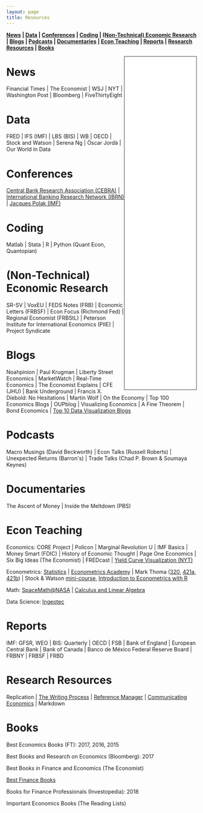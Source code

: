 ```yaml
---
layout: page
title: Resources
---
```


**[News](#news) &#124; [Data](#data) &#124; [Conferences](#conferences) &#124; [Coding](#coding) &#124; [(Non-Technical) Economic Research](#ecoresearch) &#124; [Blogs](#blogs) &#124; [Podcasts](#podcasts) &#124; [Documentaries](#documentaries) &#124; [Econ Teaching](#econteaching) &#124; [Reports](#reports) &#124; [Research Resources](#resources) &#124; [Books](#books)**


<iframe style="border: 1px solid #333333; overflow: hidden; width: 190px; height: 880px;" src="//research.stlouisfed.org/fred-glance-widget.php?series_ids=DGS10,T10Y2Y,DFEDTARU,VIXCLS,BAMLH0A0HYM2,DEXUSEU,DEXMXUS,CPIAUCSL,UNRATE,GDPC1&transformations=lin,lin,lin,lin,lin,lin,lin,pc1,lin,pca" align="right" height="880" width="320" frameborder="0" scrolling="no"></iframe>


# News <a name="news"></a>
Financial Times &#124; The Economist &#124; WSJ &#124; NYT &#124; Washington Post &#124; Bloomberg &#124; FiveThirtyEight

# Data <a name="data"></a>
FRED &#124; IFS (IMF) &#124; LBS (BIS) &#124; WB &#124; OECD &#124; Stock and Watson &#124; Serena Ng &#124; Òscar Jordà &#124; Our World in Data

# Conferences <a name="conferences"></a>
[Central Bank Research Association (CEBRA)](https://cebra.org/) &#124; [International Banking Research Network (IBRN)](https://www.newyorkfed.org/ibrn) &#124; [Jacques Polak (IMF)](https://www.imf.org/external/pubs/ft/staffp/arc/index.asp)

# Coding <a name="coding"></a>
Matlab &#124; Stata &#124; R &#124; Python (Quant Econ, Quantopian)

# (Non-Technical) Economic Research <a name="ecoresearch"></a>
SR-SV &#124; VoxEU &#124; FEDS Notes (FRB) &#124; Economic Letters (FRBSF) &#124; Econ Focus (Richmond Fed) &#124; Regional Economist (FRBStL) &#124; Peterson Institute for International Economics (PIIE) &#124; Project Syndicate

# Blogs <a name="blogs"></a>
Noahpinion &#124; Paul Krugman &#124; Liberty Street Economics &#124; MarketWatch &#124; Real-Time Economics &#124; The Economist Explains &#124; CFE (JHU) &#124; Bank Underground &#124; Francis X. Diebold: No Hesitations &#124; Martin Wolf &#124; On the Economy &#124; Top 100 Economics Blogs &#124; OUPblog &#124; Visualizing Economics &#124; A Fine Theorem &#124; Bond Economics &#124; [Top 10 Data Visualization Blogs](https://www.tableau.com/learn/articles/best-data-visualization-blogs)

# Podcasts <a name="podcasts"></a>
Macro Musings (David Beckworth) &#124; Econ Talks (Russell Roberts) &#124; Unexpected Returns (Barron's) &#124; Trade Talks (Chad P. Brown & Soumaya Keynes)

# Documentaries <a name="documentaries"></a>
The Ascent of Money &#124; Inside the Meltdown (PBS)

# Econ Teaching <a name="econteaching"></a>
Economics: CORE Project &#124; Policon &#124; Marginal Revolution U &#124; IMF Basics &#124; Money Smart (FDIC) &#124; History of Economic Thought &#124; Page One Economics &#124; Six Big Ideas (The Economist) &#124; FREDcast &#124; [Yield Curve Visualization (NYT)](https://www.nytimes.com/interactive/2015/03/19/upshot/3d-yield-curve-economic-growth.html)

Econometrics: [Statistics](https://www.statlect.com/fundamentals-of-statistics/) &#124; [Econometrics Academy](https://sites.google.com/site/econometricsacademy/) &#124; Mark Thoma ([320](https://www.youtube.com/playlist?list=PL7vNyVXxvcu-bvpdBR_jExrDl6ESioZ4b), [421a](https://www.youtube.com/playlist?list=PLD15D38DC7AA3B737), [421b](https://www.youtube.com/watch?v=sy3tjVUT5JY&list=PLUTFo-QOO0FJMm6wkflL0hk0Hm2Z3nBva)) &#124; Stock & Watson [mini-course](https://www.nber.org/minicourse_2008.html), [Introduction to Econometrics with R](https://www.econometrics-with-r.org/index.html)

Math: [SpaceMath@NASA](https://spacemath.gsfc.nasa.gov/) &#124; [Calculus and Linear Algebra](https://www.youtube.com/channel/UCYO_jab_esuFRV4b17AJtAw/playlists)

Data Science: [Ingeotec](http://www.ingeotec.mx/)

# Reports <a name="reports"></a>
IMF: GFSR, WEO &#124; BIS: Quarterly &#124; OECD &#124; FSB &#124; Bank of England &#124; European Central Bank &#124; Bank of Canada &#124; Banco de México
Federal Reserve Board &#124; FRBNY &#124; FRBSF &#124; FRBD 

# Research Resources <a name="resources"></a>
Replication &#124; [The Writing Process](https://owl.purdue.edu/site_map.html) &#124; [Reference Manager](https://researchguides.library.tufts.edu/c.php?g=249269&p=1659288) &#124; [Communicating Economics](www.communicatingeconomics.com) &#124; Markdown

# Books <a name="books"></a>
Best Economics Books (FT): 2017, 2016, 2015

Best Books and Research on Economics (Bloomberg): 2017

Best Books in Finance and Economics (The Economist)

[Best Finance Books](https://fivebooks.com/best-books/finance-andrew-lo/)

Books for Finance Professionals (Investopedia): 2018

Important Economics Books (The Reading Lists)
